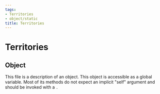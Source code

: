 ```yaml
---
tags:
- Territories
- object/static
title: Territories
---
```

# Territories
## Object
This file is a description of an object. This object is accessible as a global variable. Most of its methods do not expect an implicit "self" argument and should be invoked with a `.`
